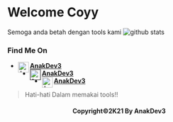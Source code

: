 # Welcome Coyy

Semoga anda betah dengan tools kami
![github stats](https://github-readme-stats.vercel.app/api?username=AnakDev3&show_icons=true&theme=radical)

### Find Me On
* [<img alt="AnakDev3's Whatsapp" align="left" width="24px" src="https://cdn.jsdelivr.net/npm/simple-icons@v3/icons/whatsapp.svg" /> <b>AnakDev3</b>](https://wa.me/+62895803386428)<br />
* [<img alt="AnakDev3's Instagram" align="left" width="24px" src="https://cdn.jsdelivr.net/npm/simple-icons@v3/icons/instagram.svg" /> <b>AnakDev3</b>]()<br />
* [<img alt="AnakDev3's Github" align="left" width="24px" src="https://cdn.jsdelivr.net/npm/simple-icons@v3/icons/github.svg" /> <b>AnakDev3</b>](https://github.com/AnakDev3)<br />

> Hati-hati Dalam memakai tools!! 

<h4 align="center" >
    Copyright©2K21 By AnakDev3
</h4>
